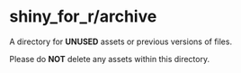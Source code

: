 # shiny_for_r/archive

A directory for **UNUSED** assets or previous versions of files.

Please do **NOT** delete any assets within this directory.
